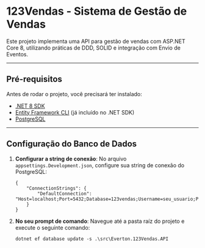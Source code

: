 # 123Vendas - Sistema de Gestão de Vendas

Este projeto implementa uma API para gestão de vendas com ASP.NET Core 8, utilizando práticas de DDD, SOLID e integração com Envio de Eventos.

---

## Pré-requisitos

Antes de rodar o projeto, você precisará ter instalado:

- [.NET 8 SDK](https://dotnet.microsoft.com/download/dotnet/8.0)
- [Entity Framework CLI](https://learn.microsoft.com/en-us/ef/core/cli/dotnet) (já incluído no .NET SDK)
- [PostgreSQL](https://www.postgresql.org/download/)

---

## Configuração do Banco de Dados

1. **Configurar a string de conexão**:
	No arquivo `appsettings.Development.json`, configure sua string de conexão do PostgreSQL:
	```
	{
		"ConnectionStrings": {
			"DefaultConnection": "Host=localhost;Port=5432;Database=123vendas;Username=seu_usuario;Password=sua_senha"
		}
	}
	```


2. **No seu prompt de comando**:
	Navegue até a pasta raíz do projeto e execute o seguinte comando:
	```
	dotnet ef database update -s .\src\Everton.123Vendas.API
	```